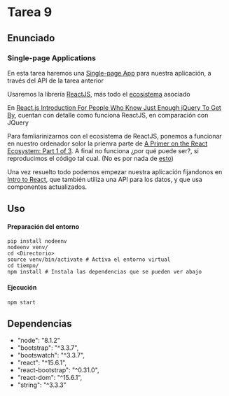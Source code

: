 # Tarea 9
## Enunciado
<h3>Single-page Applications</h3>
<p>
En esta tarea haremos una <a href="https://www.codeschool.com/beginners-guide-to-web-development/single-page-applications">Single-page App</a>
para nuestra aplicación, a través del API de la tarea anterior
</p>
<p>
   Usaremos la librería <a href="https://facebook.github.io/react/">ReactJS</a>, más todo el
   <a href="https://www.toptal.com/react/navigating-the-react-ecosystem">ecosistema</a> asociado
</p>
<p>
   En <a href="http://chibicode.com/react-js-introduction-for-people-who-know-just-enough-jquery-to-get-by/">
   React.js Introduction For People Who Know Just Enough jQuery To Get By</a>, cuentan con detalle como funciona
   ReactJS, en comparación con JQuery
</p>
<p>
   Para famliarinizarnos con el ecosistema de ReactJS, ponemos a funcionar en nuestro ordenador
   solor la priemra parte de <a href="http://patternhatch.com/2016/07/06/a-primer-on-the-react-ecosystem-part-1-of-3/">
   A Primer on the React Ecosystem: Part 1 of 3</a>. A final no funciona ¿por qué puede ser?, si reproducimos el código tal cual.
   (No es por nada de <a href="https://developer.mozilla.org/en-US/docs/Learn/Tools_and_testing/Cross_browser_testing/JavaScript">esto</a>)
</p>
<p>
   Una vez resuelto todo podemos empezar nuestra aplicación fijandonos en
   <a href="https://github.com/ericvicenti/intro-to-react">Intro to React</a>, que también utiliza una API para los datos, y que usa
   componentes actualizados.
</p>

## Uso
#### Preparación del entorno

```
pip install nodeenv
nodeenv venv/
cd <Directorio>
source venv/bin/activate # Activa el entorno virtual
cd tiempo/
npm install # Instala las dependencias que se pueden ver abajo

```

#### Ejecución
```
npm start
```

## Dependencias
- "node": "8.1.2"
- "bootstrap": "^3.3.7",
- "bootswatch": "^3.3.7",
- "react": "^15.6.1",
- "react-bootstrap": "^0.31.0",
- "react-dom": "^15.6.1",
- "string": "^3.3.3"
